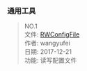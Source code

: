 ### 通用工具

> NO.1 <br>
> 文件: [RWConfigFile](./RWConfigFile) <br>
> 作者: wangyufei <br>
> 日期: 2017-12-21 <br>
> 功能: 读写配置文件 <br>
